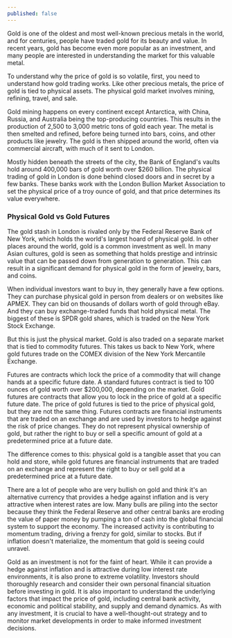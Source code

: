 ```yaml
---
published: false
---
```


Gold is one of the oldest and most well-known precious metals in the world, and for centuries, people have traded gold for its beauty and value. In recent years, gold has become even more popular as an investment, and many people are interested in understanding the market for this valuable metal.  

To understand why the price of gold is so volatile, first, you need to understand how gold trading works. Like other precious metals, the price of gold is tied to physical assets. The physical gold market involves mining, refining, travel, and sale.  

Gold mining happens on every continent except Antarctica, with China, Russia, and Australia being the top-producing countries. This results in the production of 2,500 to 3,000 metric tons of gold each year. The metal is then smelted and refined, before being turned into bars, coins, and other products like jewelry. The gold is then shipped around the world, often via commercial aircraft, with much of it sent to London.  

Mostly hidden beneath the streets of the city, the Bank of England's vaults hold around 400,000 bars of gold worth over $260 billion. The physical trading of gold in London is done behind closed doors and in secret by a few banks. These banks work with the London Bullion Market Association to set the physical price of a troy ounce of gold, and that price determines its value everywhere.  

### Physical Gold vs Gold Futures
The gold stash in London is rivaled only by the Federal Reserve Bank of New York, which holds the world's largest hoard of physical gold. In other places around the world, gold is a common investment as well. In many Asian cultures, gold is seen as something that holds prestige and intrinsic value that can be passed down from generation to generation. This can result in a significant demand for physical gold in the form of jewelry, bars, and coins.  

When individual investors want to buy in, they generally have a few options. They can purchase physical gold in person from dealers or on websites like APMEX. They can bid on thousands of dollars worth of gold through eBay. And they can buy exchange-traded funds that hold physical metal. The biggest of these is SPDR gold shares, which is traded on the New York Stock Exchange.  

But this is just the physical market. Gold is also traded on a separate market that is tied to commodity futures. This takes us back to New York, where gold futures trade on the COMEX division of the New York Mercantile Exchange.  

Futures are contracts which lock the price of a commodity that will change hands at a specific future date. A standard futures contract is tied to 100 ounces of gold worth over $200,000, depending on the market.
Gold futures are contracts that allow you to lock in the price of gold at a specific future date. The price of gold futures is tied to the price of physical gold, but they are not the same thing. Futures contracts are financial instruments that are traded on an exchange and are used by investors to hedge against the risk of price changes. They do not represent physical ownership of gold, but rather the right to buy or sell a specific amount of gold at a predetermined price at a future date.  

The difference comes to this: physical gold is a tangible asset that you can hold and store, while gold futures are financial instruments that are traded on an exchange and represent the right to buy or sell gold at a predetermined price at a future date.  


There are a lot of people who are very bullish on gold and think it's an alternative currency that provides a hedge against inflation and is very attractive when interest rates are low. Many bulls are piling into the sector because they think the Federal Reserve and other central banks are eroding the value of paper money by pumping a ton of cash into the global financial system to support the economy. The increased activity is contributing to momentum trading, driving a frenzy for gold, similar to stocks. But if inflation doesn't materialize, the momentum that gold is seeing could unravel.  

Gold as an investment is not for the faint of heart. While it can provide a hedge against inflation and is attractive during low interest rate environments, it is also prone to extreme volatility. Investors should thoroughly research and consider their own personal financial situation before investing in gold. It is also important to understand the underlying factors that impact the price of gold, including central bank activity, economic and political stability, and supply and demand dynamics. As with any investment, it is crucial to have a well-thought-out strategy and to monitor market developments in order to make informed investment decisions.

